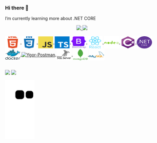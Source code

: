 ### Hi there 👋 


I’m currently learning more about .NET CORE

<div align="center">
  <a href="https://github.com/ygoraphael">
  <img height="180em" src="https://github-readme-stats.vercel.app/api?username=ygoraphael&show_icons=true&theme=dark&include_all_commits=true&count_private=true"/>
  <img height="180em" src="https://github-readme-stats.vercel.app/api/top-langs/?username=ygoraphael&layout=compact&langs_count=7&theme=dark"/>
</div>
<div style="display: inline_block"><br>
  <img align="center" alt="Ygor-HTML" height="40" width="50" src="https://raw.githubusercontent.com/devicons/devicon/master/icons/html5/html5-plain-wordmark.svg">
  <img align="center" alt="Ygor-CSS" height="40" width="50" src="https://raw.githubusercontent.com/devicons/devicon/master/icons/css3/css3-plain-wordmark.svg">
  <img align="center" alt="Ygor-js" height="40" width="50" src="https://raw.githubusercontent.com/devicons/devicon/master/icons/javascript/javascript-original.svg">
  <img align="center" alt="Ygor-ts" height="40" width="50" src="https://raw.githubusercontent.com/devicons/devicon/master/icons/typescript/typescript-original.svg">
  <img align="center" alt="Ygor-boostrap" height="40" width="50" src="https://raw.githubusercontent.com/devicons/devicon/master/icons/bootstrap/bootstrap-original-wordmark.svg">
  <img align="center" alt="Ygor-React" height="40" width="50" src="https://raw.githubusercontent.com/devicons/devicon/master/icons/react/react-original-wordmark.svg">
  <img align="center" alt="Ygor-node" height="40" width="50" src="https://raw.githubusercontent.com/devicons/devicon/master/icons/nodejs/nodejs-plain-wordmark.svg">
  <img align="center" alt="Ygor-Csharp" height="40" width="50" src="https://raw.githubusercontent.com/devicons/devicon/master/icons/csharp/csharp-original.svg">
  <img align="center" alt="Ygor-netcore" height="40" width="50" src="https://raw.githubusercontent.com/devicons/devicon/master/icons/dotnetcore/dotnetcore-original.svg">
  <img align="center" alt="Ygor-Docker" height="40" width="50" src="https://raw.githubusercontent.com/devicons/devicon/master/icons/docker/docker-original-wordmark.svg">
  <img align="center" alt="Ygor-Postman" height="40" width="50" src="https://www.vectorlogo.zone/logos/getpostman/getpostman-icon.svg">
  <img align="center" alt="Ygor-sqlserver" height="40" width="50" src="https://raw.githubusercontent.com/devicons/devicon/master/icons/microsoftsqlserver/microsoftsqlserver-plain-wordmark.svg">
  <img align="center" alt="Ygor-mongodb" height="40" width="50" src="https://raw.githubusercontent.com/devicons/devicon/master/icons/mongodb/mongodb-plain-wordmark.svg">
  <img align="center" alt="Ygor-mysql" height="40" width="50" src="https://raw.githubusercontent.com/devicons/devicon/master/icons/mysql/mysql-original-wordmark.svg">
</div>
  
  
  ##
 
<div> 
  <a href = "mailto:ygoraphael@gmail.com"><img src="https://img.shields.io/badge/-Gmail-%23333?style=for-the-badge&logo=gmail&logoColor=white" target="_blank"></a>
  <a href="https://www.linkedin.com/in/ygor-raphael-400a6387" target="_blank"><img src="https://img.shields.io/badge/-LinkedIn-%230077B5?style=for-the-badge&logo=linkedin&logoColor=white" target="_blank"></a> 
 
  ![Snake animation](https://github.com/ygoraphael/ygoraphael/blob/output/github-contribution-grid-snake.svg)
 
</div>
